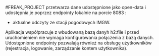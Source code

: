 #FREAK_PROJECT
 przetwarza dane udostępnione jako open-data i udostępnia je poprzez endpointy lokalnie na porcie 8083 :

* aktualne odczyty ze stacji pogodowych IMGW.

Aplikacja współpracuje z wbudowaną bazą danyh h2:file i przed uruchomieniem nie wymaga konfigurowania połączenia z bazą danych. Udostępnione endpointy pozwalają również na obsługę użytkowników (rejestracja, logowanie, zarządzanie kontem użytkownika).